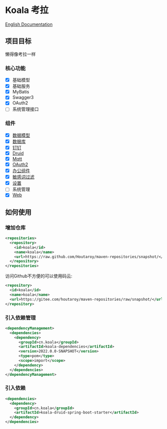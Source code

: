 # Koala 考拉

[English Documentation](https://github.com/Houtaroy/koala/tree/main/docs/en)

## 项目目标

懒得像考拉一样

### 核心功能

- [x] 基础模型
- [x] 基础服务
- [x] MyBatis
- [x] Swagger3
- [x] OAuth2
- [ ] 系统管理接口

### 组件

- [x] [数据模型](https://github.com/Houtaroy/koala/tree/main/koala-components/koala-data-model-spring-boot-starter)
- [x] [数据库](https://github.com/Houtaroy/koala/tree/main/koala-components/koala-database-spring-boot-starter)
- [x] [钉钉](https://github.com/Houtaroy/koala/tree/main/koala-components/koala-dingtalk-spring-boot-starter)
- [x] [Druid](https://github.com/Houtaroy/koala/tree/main/koala-components/koala-druid-spring-boot-starter)
- [x] [Mqtt](https://github.com/Houtaroy/koala/tree/main/koala-components/koala-integration-mqtt-spring-boot-starter)
- [x] [OAuth2](https://github.com/Houtaroy/koala/tree/main/koala-components/koala-oauth2-authorization-server-spring-boot-starter)
- [x] [办公组件](https://github.com/Houtaroy/koala/tree/main/koala-components/koala-office-spring-boot-starter)
- [x] [敏感词过滤](https://github.com/Houtaroy/koala/tree/main/koala-components/koala-sensitive-word-spring-boot-starter)
- [x] [设置](https://github.com/Houtaroy/koala/tree/main/koala-components/koala-setting-spring-boot-starter)
- [ ] 系统管理
- [x] [Web](https://github.com/Houtaroy/koala/tree/main/koala-components/koala-web-spring-boot-starter)

## 如何使用

### 增加仓库

```xml
<repositories>
  <repository>
    <id>koala</id>
    <name>koala</name>
    <url>https://raw.github.com/Houtaroy/maven-repositories/snapshot/</url>
  </repository>
</repositories>
```

访问Github不方便的可以使用码云:

```xml
<repository>
  <id>koala</id>
  <name>koala</name>
  <url>https://gitee.com/houtaroy/maven-repositories/raw/snapshot/</url>
</repository>
```

### 引入依赖管理

```xml
<dependencyManagement>
  <dependencies>
    <dependency>
      <groupId>cn.koala</groupId>
      <artifactId>koala-dependencies</artifactId>
      <version>2022.0.0-SNAPSHOT</version>
      <type>pom</type>
      <scope>import</scope>
    </dependency>
  </dependencies>
</dependencyManagement>
```

### 引入依赖

```xml
<dependencies>
  <dependency>
    <groupId>cn.koala</groupId>
    <artifactId>koala-druid-spring-boot-starter</artifactId>
  </dependency>
</dependencies>
```

